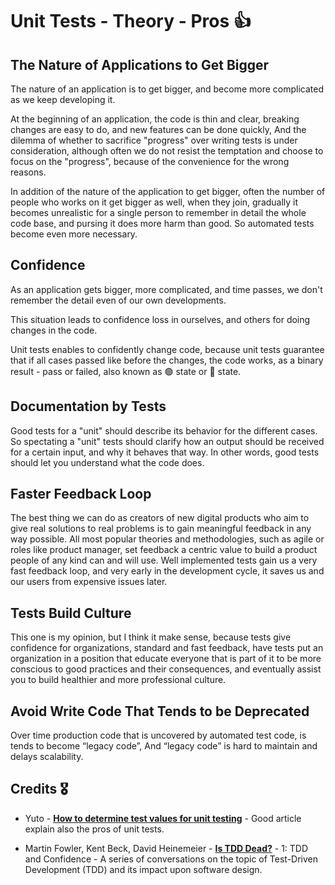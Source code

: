 # Unit Tests - Theory - Pros 👍

## The Nature of Applications to Get Bigger

The nature of an application is to get bigger, and become more complicated as we keep developing it.

At the beginning of an application, the code is thin and clear, breaking changes are easy to do, and new features can be done quickly, And the dilemma of whether to sacrifice "progress" over writing tests is under consideration, although often we do not resist the temptation and choose to focus on the "progress", because of the convenience for the wrong reasons.

In addition of the nature of the application to get bigger, often the number of people who works on it get bigger as well, when they join, gradually it becomes unrealistic for a single person to remember in detail the whole code base, and pursing it does more harm than good.
So automated tests become even more necessary.

## Confidence

As an application gets bigger, more complicated, and time passes, we don't remember the detail even of our own developments.

This situation leads to confidence loss in ourselves, and others for doing changes in the code.

Unit tests enables to confidently change code, because unit tests guarantee that if all cases passed like before the changes, the code works, as a binary result - pass or failed,
also known as 🟢 state or 🔴 state.

## Documentation by Tests

Good tests for a "unit" should describe its behavior for the different cases.
So spectating a "unit" tests should clarify how an output should be received for a certain input, and why it behaves that way.
In other words, good tests should let you understand what the code does.

## Faster Feedback Loop

The best thing we can do as creators of new digital products who aim to give real solutions to real problems is to gain meaningful feedback in any way possible. All most popular theories and methodologies, such as agile or roles like product manager, set feedback a centric value to build a product people of any kind can and will use. Well implemented tests gain us a very fast feedback loop, and very early in the development cycle, it saves us and our users from expensive issues later.

## Tests Build Culture

This one is my opinion, but I think it make sense, because tests give confidence for organizations, standard and fast feedback, have tests put an organization in a position that educate everyone that is part of it to be more conscious to good practices and their consequences, and eventually assist you to build healthier and more professional culture.

## Avoid Write Code That Tends to be Deprecated

Over time production code that is uncovered by automated test code, is tends to become “legacy code”, And “legacy code” is hard to maintain and delays scalability.

## Credits 🎖️

- Yuto - **[How to determine test values for unit testing](https://www.technicalfeeder.com/2022/04/how-to-determine-test-values-for-unit/)** - Good article explain also the pros of unit tests.

- Martin Fowler, Kent Beck, David Heinemeier - **[Is TDD Dead?](https://martinfowler.com/articles/is-tdd-dead/)** - 1: TDD and Confidence - A series of conversations on the topic of Test-Driven Development (TDD) and its impact upon software design.
